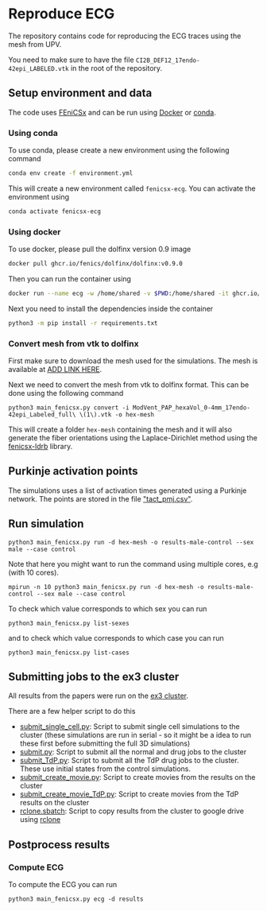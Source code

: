 # Reproduce ECG

The repository contains code for reproducing the ECG traces using the mesh from UPV.

You need to make sure to have the file `CI2B_DEF12_17endo-42epi_LABELED.vtk` in the root of the repository. 

## Setup environment and data
The code uses [FEniCSx](https://fenicsproject.org/) and can be run using [Docker](https://www.docker.com/) or [conda](https://docs.conda.io/en/latest/).

### Using conda
To use conda, please create a new environment using the following command
```bash
conda env create -f environment.yml
```
This will create a new environment called `fenicsx-ecg`. You can activate the environment using
```bash
conda activate fenicsx-ecg
```


### Using docker
To use docker, please pull the dolfinx version 0.9 image
```bash
docker pull ghcr.io/fenics/dolfinx/dolfinx:v0.9.0
```
Then you can run the container using
```bash
docker run --name ecg -w /home/shared -v $PWD:/home/shared -it ghcr.io/fenics/dolfinx/dolfinx:nightly
```
Next you need to install the dependencies inside the container
```bash
python3 -m pip install -r requirements.txt
```


### Convert mesh from vtk to dolfinx
First make sure to download the mesh used for the simulations. The mesh is available at [ADD LINK HERE](/#).

Next we need to convert the mesh from vtk to dolfinx format. This can be done using the following command
```
python3 main_fenicsx.py convert -i ModVent_PAP_hexaVol_0-4mm_17endo-42epi_Labeled_full\ \(1\).vtk -o hex-mesh
```
This will create a folder `hex-mesh` containing the mesh and it will also generate the fiber orientations using the Laplace-Dirichlet method using the [fenicsx-ldrb](https://github.com/finsberg/fenicsx-ldrb/tree/main) library.


## Purkinje activation points
The simulations uses a list of activation times generated using a Purkinje network. The points are stored in the file ["tact_pmj.csv"](tact_pmj.csv).

## Run simulation

```
python3 main_fenicsx.py run -d hex-mesh -o results-male-control --sex male --case control
```
Note that here you might want to run the command using multiple cores, e.g (with 10 cores). 
```
mpirun -n 10 python3 main_fenicsx.py run -d hex-mesh -o results-male-control --sex male --case control
```

To check which value corresponds to which sex you can run
```
python3 main_fenicsx.py list-sexes
```
and to check which value corresponds to which case you can run
```
python3 main_fenicsx.py list-cases
```

## Submitting jobs to the ex3 cluster
All results from the papers were run on the [ex3 cluster](https://www.ex3.simula.no).

There are a few helper script to do this

* [submit_single_cell.py](submit_single_cell.py): Script to submit single cell simulations to the cluster (these simulations are run in serial - so it might be a idea to run these first before submitting the full 3D simulations)
* [submit.py](submit.py): Script to submit all the normal and drug jobs to the cluster
* [submit_TdP.py](submit_TdP.py): Script to submit all the TdP drug jobs to the cluster. These use initial states from the control simulations.
* [submit_create_movie.py](submit_create_movie.py): Script to create movies from the results on the cluster
* [submit_create_movie_TdP.py](submit_create_movie_TdP.py): Script to create movies from the TdP results on the cluster
* [rclone.sbatch](rclone.sbatch): Script to copy results from the cluster to google drive using [rclone](https://rclone.org/)

## Postprocess results

### Compute ECG
To compute the ECG you can run
```
python3 main_fenicsx.py ecg -d results